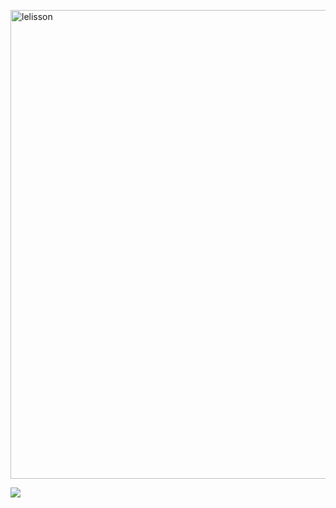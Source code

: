 <p align="left"><img width="750" src="![Capa de Website para Facebook com Título em Turquesa (1)](https://user-images.githubusercontent.com/108141993/175794339-5d3f7824-c5bd-4ef6-ba8b-994bcc0d2b3c.jpg)
" alt="lelisson" /></p>

<p align="left"><img src="https://github-readme-stats.vercel.app/api/top-langs/?username=lelisson&layout=compact&langs_count=10&theme=dracula&include_all_commits=true&hide_title=true&hide_border=true&border_radius=20&card_width=700"/>
